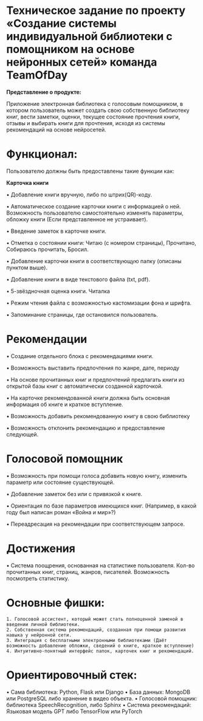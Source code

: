 # Техническое задание по проекту «Создание системы индивидуальной библиотеки с помощником на основе нейронных сетей» команда TeamOfDay

**Представление о продукте:**

Приложение электронная библиотека с голосовым помощником, в котором пользователь может создать свою собственную библиотеку книг, вести заметки, оценки, текущее состояние прочтения книги, отзывы и выбирать книги для прочтения, исходя из системы рекомендаций на основе нейросетей.

# Функционал:

Пользователю должны быть предоставлены такие функции как:

**Карточка книги**

•	Добавление книги вручную, либо по штрих(QR)-коду.

•	Автоматическое создание карточки книги с информацией о ней. Возможность пользователю самостоятельно изменять параметры, обложку книги (Если представленное не устраивает).

•	Введение заметок в карточке книги.

•	Отметка о состоянии книги: Читаю (с номером страницы), Прочитано, Собираюсь прочитать, Бросил.

•	Добавление карточки книги в соответствующую папку (описаны пунктом выше).

•	Добавление книги в виде текстового файла (txt, pdf).

•	5-звёздночная оценка книги.
Читалка

•	Режим чтения файла с возможностью кастомизации фона и шрифта. 

•	Запоминание страницы, где остановился пользователь.

# Рекомендации

•	Создание отдельного блока с рекомендациями книги.

•	Возможность выставить предпочтения по жанре, дате, периоду

•	На основе прочитанных книг и предпочтений предлагать книги из открытой базы книг с автоматически созданной карточкой.

•	На карточке рекомендованной книги должна быть основная информация об книге и краткое вступление.

•	Возможность добавить рекомендованную книгу в свою библиотеку

•	Возможность отклонить рекомендацию и предоставление следующей.
# Голосовой помощник

•	Возможность при помощи голоса добавить новую книгу, изменить параметр или состояние существующей.

•	Добавление заметок без или с привязкой к книге.

•	Ориентация по базе параметров имеющихся книг. (Например, в какой году был написан роман «Война и мир»?)

•	Переадресация на рекомендации при соответствующем запросе.

# Достижения
•	Система поощрения, основанная на статистике пользователя. Кол-во прочитанных книг, страниц, жанров, писателей. Возможность посмотреть статистику.


# Основные фишки:
	1. Голосовой ассистент, который может стать полноценной заменой в введении личной библиотеки.
	2. Собственная система рекомендаций, созданная при помощи развития навыка у нейронной сети.
	3. Интеграция с бесплатными электронными библиотеками (Даёт возможность добавление обложки, сведений о книге, краткое вступление)
	4. Интуитивно-понятный интерфейс папок, карточек книг и рекомендаций.

# Ориентировочный стек:

•	Сама библиотека: Python, Flask или Django
•	База данных: MongoDB или PostgreSQL либо хранение в видео объекта.
•	Голосовой помощник: библиотека SpeechRecognition, либо Sphinx
•	Система рекомендаций: Языковая модель GPT либо TensorFlow или PyTorch





